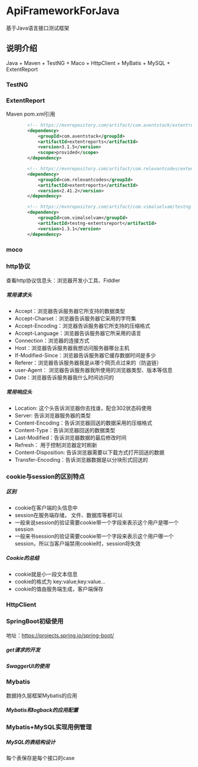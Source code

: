 # ApiFrameworkForJava
基于Java语言接口测试框架

## 说明介绍

Java + Maven + TestNG + Maco + HttpClient + MyBatis + MySQL + ExtentReport

### TestNG
### ExtentReport
Maven pom.xml引用
```xml
        <!-- https://mvnrepository.com/artifact/com.aventstack/extentreports -->
        <dependency>
            <groupId>com.aventstack</groupId>
            <artifactId>extentreports</artifactId>
            <version>3.1.5</version>
            <scope>provided</scope>
        </dependency>

        <!-- https://mvnrepository.com/artifact/com.relevantcodes/extentreports -->
        <dependency>
            <groupId>com.relevantcodes</groupId>
            <artifactId>extentreports</artifactId>
            <version>2.41.2</version>
        </dependency>

        <!-- https://mvnrepository.com/artifact/com.vimalselvam/testng-extentsreport -->
        <dependency>
            <groupId>com.vimalselvam</groupId>
            <artifactId>testng-extentsreport</artifactId>
            <version>1.3.1</version>
        </dependency>
```
### moco
### http协议
查看http协议信息头：浏览器开发小工具、Fiddler
##### 常用请求头
- Accept：浏览器告诉服务器它所支持的数据类型
- Accept-Charset：浏览器告诉服务器它采用的字符集
- Accept-Encoding：浏览器告诉服务器它所支持的压缩格式
- Accept-Language：浏览器告诉服务器它所采用的语言
- Connection：浏览器的连接方式
- Host：浏览器告诉服务器我想访问服务器哪台主机
- If-Modified-Since：浏览器告诉服务器它缓存数据时间是多少
- Referer：浏览器告诉服务器我是从哪个网页点过来的（防盗链）
- user-Agent： 浏览器告诉服务器我所使用的浏览器类型、版本等信息
- Date：浏览器告诉服务器我什么时间访问的

##### 常用响应头
- Location: 这个头告诉浏览器你去找谁，配合302状态码使用
- Server: 告诉浏览器服务器的类型
- Content-Encoding：告诉浏览器回送的数据采用的压缩格式
- Content-Type：告诉浏览器回送的数据类型
- Last-Modified：告诉浏览器数据的最后修改时间
- Refresh： 用于控制浏览器定时刷新
- Content-Disposition: 告诉浏览器需要以下载方式打开回送的数据
- Transfer-Encoding：告诉浏览器数据是以分块形式回送的

### cookie与session的区别特点
##### 区别
- cookie在客户端的头信息中
- session在服务端存储， 文件、数据库等都可以
- 一般来说session的验证需要cookie带一个字段来表示这个用户是哪一个session
- 一般来书session的验证需要cookie带一个字段来表示这个用户哪一个session，所以当客户端禁用cookie时，session将失效
##### Cookie的总结
- cookie就是小一段文本信息
- cookie的格式为 key:value;key:value...
- cookie的值由服务端生成，客户端保存

### HttpClient

### SpringBoot初级使用
地址：https://projects.spring.io/spring-boot/
##### get请求的开发
##### SwaggerUI的使用


### Mybatis
数据持久层框架Mybatis的应用

##### Mybatis和logback的应用配置

### Mybatis+MySQL实现用例管理
##### MySQL的表结构设计
每个表保存是每个接口的case


